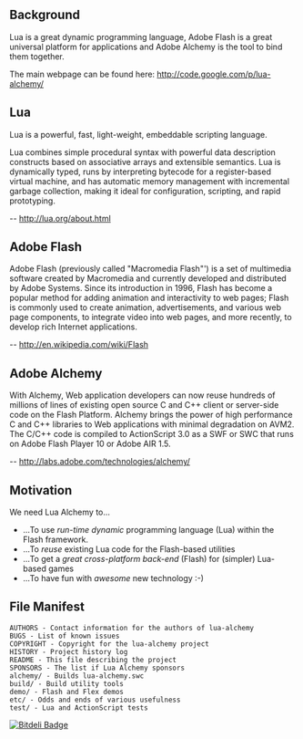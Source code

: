 Background
----------

Lua is a great dynamic programming language, Adobe Flash is a great
universal platform for applications and Adobe Alchemy is the tool to
bind them together.

The main webpage can be found here:
http://code.google.com/p/lua-alchemy/

Lua
---
Lua is a powerful, fast, light-weight, embeddable scripting language.

Lua combines simple procedural syntax with powerful data description
constructs based on associative arrays and extensible semantics. Lua
is dynamically typed, runs by interpreting bytecode for a register-based
virtual machine, and has automatic memory management with incremental
garbage collection, making it ideal for configuration, scripting, and
rapid prototyping.

-- http://lua.org/about.html

Adobe Flash
-----------

Adobe Flash (previously called "Macromedia Flash"') is a set of
multimedia software created by Macromedia and currently developed and
distributed by Adobe Systems. Since its introduction in 1996, Flash has
become a popular method for adding animation and interactivity to web
pages; Flash is commonly used to create animation, advertisements, and
various web page components, to integrate video into web pages, and more
recently, to develop rich Internet applications.

-- http://en.wikipedia.com/wiki/Flash

Adobe Alchemy
-------------

With Alchemy, Web application developers can now reuse hundreds of
millions of lines of existing open source C and C++ client or
server-side code on the Flash Platform. Alchemy brings the power of high
performance C and C++ libraries to Web applications with minimal
degradation on AVM2. The C/C++ code is compiled to ActionScript 3.0 as a
SWF or SWC that runs on Adobe Flash Player 10 or Adobe AIR 1.5.

-- http://labs.adobe.com/technologies/alchemy/

Motivation
----------

We need Lua Alchemy to...

  * ...To use *run-time dynamic* programming language (Lua) within
    the Flash framework.
  * ...To *reuse* existing Lua code for the Flash-based utilities
  * ...To get a *great cross-platform back-end* (Flash) for (simpler)
    Lua-based games
  * ...To have fun with *awesome* new technology :-)

File Manifest
-------------

    AUTHORS - Contact information for the authors of lua-alchemy
    BUGS - List of known issues
    COPYRIGHT - Copyright for the lua-alchemy project
    HISTORY - Project history log
    README - This file describing the project
    SPONSORS - The list if Lua Alchemy sponsors
    alchemy/ - Builds lua-alchemy.swc
    build/ - Build utility tools
    demo/ - Flash and Flex demos
    etc/ - Odds and ends of various usefulness
    test/ - Lua and ActionScript tests

[![Bitdeli Badge](https://d2weczhvl823v0.cloudfront.net/lua-alchemy/lua-alchemy/trend.png)](https://bitdeli.com/free "Bitdeli Badge")
